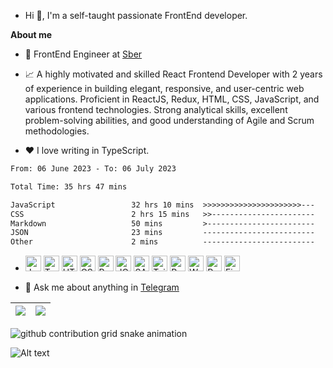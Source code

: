 - Hi 👋, I'm a self-taught passionate FrontEnd developer.

**About me**

- 💼 FrontEnd Engineer at [Sber](http://www.sberbank.ru/)

- 📈 A highly motivated and skilled React Frontend Developer with 2 years of experience in building elegant, responsive, and user-centric web applications. Proficient in ReactJS, Redux, HTML, CSS, JavaScript, and various frontend technologies. Strong analytical skills, excellent problem-solving abilities, and good understanding of Agile and Scrum methodologies.

- ❤️ I love writing in TypeScript.

<!--START_SECTION:waka-->

```txt
From: 06 June 2023 - To: 06 July 2023

Total Time: 35 hrs 47 mins

JavaScript                 32 hrs 10 mins  >>>>>>>>>>>>>>>>>>>>>>---   89.91 %
CSS                        2 hrs 15 mins   >>-----------------------   06.32 %
Markdown                   50 mins         >------------------------   02.34 %
JSON                       23 mins         -------------------------   01.10 %
Other                      2 mins          -------------------------   00.12 %
```

<!--END_SECTION:waka-->

- <a href="https://www.javascript.com" target="_blank" rel="noreferrer noopener"><img src="https://raw.githubusercontent.com/0xShapeShifter/readme-md/master/public/images/skills/core/javascript.svg" alt="JavaScript" width="25" height="25" /></a> <a href="https://www.typescriptlang.org" target="_blank" rel="noreferrer noopener"><img src="https://raw.githubusercontent.com/0xShapeShifter/readme-md/master/public/images/skills/core/typescript.svg" alt="Typescript" width="25" height="25" /></a>  <a href="https://html.com/html5/" target="_blank" rel="noreferrer noopener"><img src="https://raw.githubusercontent.com/0xShapeShifter/readme-md/master/public/images/skills/frontend/html5.svg" alt="HTML5" width="25" height="25" /></a> <a href="https://css3.com" target="_blank" rel="noreferrer noopener"><img src="https://raw.githubusercontent.com/0xShapeShifter/readme-md/master/public/images/skills/frontend/css3.svg" alt="CSS3" width="25" height="25" /></a> <a href="https://reactjs.org" target="_blank" rel="noreferrer noopener"><img src="https://raw.githubusercontent.com/0xShapeShifter/readme-md/master/public/images/skills/frontend/react.svg" alt="React" width="25" height="25" /></a> <a href="https://jquery.com" target="_blank" rel="noreferrer noopener"><img src="https://raw.githubusercontent.com/0xShapeShifter/readme-md/master/public/images/skills/frontend/jquery.svg" alt="JQuery" width="25" height="25" /></a> <a href="https://sass-lang.com" target="_blank" rel="noreferrer noopener"><img src="https://raw.githubusercontent.com/0xShapeShifter/readme-md/master/public/images/skills/frontend/sass.svg" alt="SASS" width="25" height="25" /></a> <a href="http://tailwindcss.com" target="_blank" rel="noreferrer noopener"><img src="https://raw.githubusercontent.com/0xShapeShifter/readme-md/master/public/images/skills/frontend/tailwind.svg" alt="Tailwind" width="25" height="25" /></a> <a href="https://redux.js.org" target="_blank" rel="noreferrer noopener"><img src="https://raw.githubusercontent.com/0xShapeShifter/readme-md/master/public/images/skills/frontend/redux.svg" alt="Redux" width="25" height="25" /></a> <a href="https://webpack.js.org" target="_blank" rel="noreferrer noopener"><img src="https://raw.githubusercontent.com/0xShapeShifter/readme-md/master/public/images/skills/frontend/webpack.svg" alt="Webpack" width="25" height="25" /></a>  <a href="https://www.postgresql.org" target="_blank" rel="noreferrer noopener"><img src="https://raw.githubusercontent.com/0xShapeShifter/readme-md/master/public/images/skills/backend/postgresql.svg" alt="PostgreSQL" width="25" height="25" /></a>    <a href="http://figma.com" target="_blank" rel="noreferrer noopener"><img src="https://raw.githubusercontent.com/0xShapeShifter/readme-md/master/public/images/skills/software/figma.svg" alt="Figma" width="25" height="25" /></a>

- 💬 Ask me about anything in [Telegram](https://t.me/xexex98)

| <img align="center" src="https://github-readme-stats.vercel.app/api?username=xexex98&show_icons=true&include_all_commits=true&theme=buefy&hide_border=true" /> | <img align="center" src="https://streak-stats.demolab.com/?user=xexex98&layout=compact&theme=buefy&hide_border=true" /> |  
| ------------- | ------------- |

<picture>
  <source media="(prefers-color-scheme: dark)" srcset="https://getlost01.github.io/github-snake.github.io/github-contribution-grid-snake-dark.svg">
  <source media="(prefers-color-scheme: light)" srcset="https://getlost01.github.io/github-snake.github.io/github-contribution-grid-snake.svg">
  <img alt="github contribution grid snake animation" src="https://getlost01.github.io/github-snake.github.io/github-contribution-grid-snake.svg">
</picture>

![Alt text](https://spotify-recently-played-readme.vercel.app/api?user=l20zf47us9i2ol71zt7ouq2eo&width=1000)

<!-- <img align="center" width="30%" src="https://github-readme-stats.vercel.app/api/top-langs/?username=xexex98&layout=compact&theme=buefy&hide_border=true" />  -->
